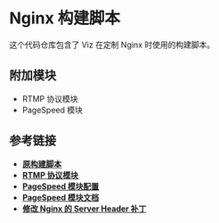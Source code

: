 # Nginx 构建脚本

这个代码仓库包含了 Viz 在定制 Nginx 时使用的构建脚本。

## 附加模块

* RTMP 协议模块
* PageSpeed 模块

## 参考链接

* **[原构建脚本](https://gist.github.com/Belphemur/3c022598919e6a1788fc#file-build_nginx-sh)**
* **[RTMP 协议模块](https://github.com/arut/nginx-rtmp-module)**
* **[PageSpeed 模块配置](https://blog.linuxeye.com/318.html)**
* **[PageSpeed 模块文档](https://developers.google.com/speed/pagespeed/module/)**
* **[修改 Nginx 的 Server Header 补丁](http://serverfault.com/questions/214242/can-i-hide-all-server-os-info)**
